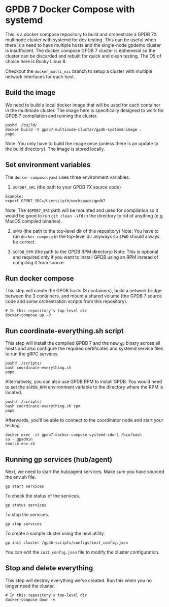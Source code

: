 # GPDB 7 Docker Compose with systemd

This is a docker compose repository to build and orchestrate a GPDB 7X
multinode cluster with systemd for dev testing. This can be useful when there is a
need to have multiple hosts and the single-node gpdemo cluster is
insufficient. The docker compose GPDB 7 cluster is ephemeral so the
cluster can be discarded and rebuilt for quick and clean testing. The
OS of choice here is Rocky Linux 8.

Checkout the `docker_multi_nic` branch to setup a cluster with multiple network interfaces for each host.

## Build the image

We need to build a local docker image that will be used for each
container in the multinode cluster. The image here is specifically
designed to work for GPDB 7 compilation and running the cluster.

```
pushd ./build/
docker build -t gpdb7-multinode-cluster/gpdb-systemd-image .
popd
```

Note: You only have to build the image once (unless there is an update
to the build directory). The image is stored locally.

## Set environment variables

The `docker-compose.yaml` uses three environment variables:
1. `$GPDB7_SRC` (the path to your GPDB 7X source code)
```
Example:
export GPDB7_SRC=/Users/jyih/workspace/gpdb7
```
Note: The `$GPDB7_SRC` path will be mounted and used for compilation
so it would be good to run `git clean -xfd` in the directory to rid of
anything (e.g. MacOS compiled binaries).

2. `$PWD` (the path to the top-level dir of this repository)
Note: You have to run `docker-compose` in the top-level dir anyways so
`$PWD` should always be correct.

3. `$GPDB_RPM` (the path to the GPDB RPM directory)
Note: This is optional and required only if you want to install GPDB using
an RPM instead of compiling it from source

## Run docker compose

This step will create the GPDB hosts (3 containers), build a network
bridge between the 3 containers, and mount a shared volume (the GPDB 7
source code and some orchestration scripts from this repository).

```
# In this repository's top-level dir
docker-compose up -d
```

## Run coordinate-everything.sh script

This step will install the compiled GPDB 7 and the new `gp` binary
across all hosts and also configure the required certificates and systemd
service files to run the gRPC services.

```
pushd ./scripts/
bash coordinate-everything.sh
popd
```

Alternatively, you can also use GPDB RPM to install GPDB. You would need
to set the `$GPDB_RPM` environment variable to the directory
where the RPM is located.

```
pushd ./scripts/
bash coordinate-everything.sh rpm
popd
```

Afterwards, you'll be able to connect to the coordinator node and
start your testing.

```
docker exec -it gpdb7-docker-compose-systemd-cdw-1 /bin/bash
su - gpadmin
source env.sh
```

## Running gp services (hub/agent)

Next, we need to start the hub/agent services. Make sure you have sourced the env.sh file.

```
gp start services
```

To check the status of the services.

```
gp status services
```

To stop the services.

```
gp stop services
```

To create a sample cluster using the new utility.

```
gp init cluster /gpdb-scripts/configs/init_config.json
```

You can edit the `init_config.json` file to modify the cluster configuration.

## Stop and delete everything

This step will destroy everything we've created. Run this when you no
longer need the cluster.

```
# In this repository's top-level dir
docker-compose down -v
```

